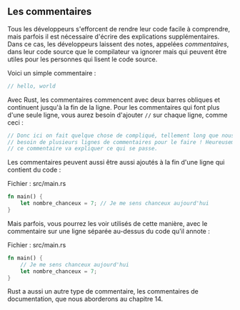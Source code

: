 <!--
## Comments
-->

## Les commentaires

<!--
All programmers strive to make their code easy to understand, but sometimes
extra explanation is warranted. In these cases, programmers leave notes, or
*comments*, in their source code that the compiler will ignore but people
reading the source code may find useful.
-->

Tous les développeurs s'efforcent de rendre leur code facile à comprendre, mais
parfois il est nécessaire d'écrire des explications supplémentaires.
Dans ce cas, les développeurs laissent des notes, appelées *commentaires*, dans
leur code source que le compilateur va ignorer mais qui peuvent être utiles
pour les personnes qui lisent le code source.

<!--
Here’s a simple comment:
-->

Voici un simple commentaire :

```rust
// hello, world
```

<!--
In Rust, comments must start with two slashes and continue until the end of the
line. For comments that extend beyond a single line, you’ll need to include
`//` on each line, like this:
-->

Avec Rust, les commentaires commencent avec deux barres obliques et continuent
jusqu'à la fin de la ligne. Pour les commentaires qui font plus d'une seule
ligne, vous aurez besoin d'ajouter `//` sur chaque ligne, comme ceci :

<!--
```rust
// So we’re doing something complicated here, long enough that we need
// multiple lines of comments to do it! Whew! Hopefully, this comment will
// explain what’s going on.
```
-->

```rust
// Donc ici on fait quelque chose de compliqué, tellement long que nous avons
// besoin de plusieurs lignes de commentaires pour le faire ! Heureusement,
// ce commentaire va expliquer ce qui se passe.
```

<!--
Comments can also be placed at the end of lines containing code:
-->

Les commentaires peuvent aussi être aussi ajoutés à la fin d'une ligne qui
contient du code :

<!--
<span class="filename">Filename: src/main.rs</span>
-->

<span class="filename">Fichier : src/main.rs</span>

<!--
```rust
fn main() {
    let lucky_number = 7; // I’m feeling lucky today
}
```
-->

```rust
fn main() {
    let nombre_chanceux = 7; // Je me sens chanceux aujourd'hui
}
```

<!--
But you’ll more often see them used in this format, with the comment on a
separate line above the code it’s annotating:
-->

Mais parfois, vous pourrez les voir utilisés de cette manière, avec le
commentaire sur une ligne séparée au-dessus du code qu'il annote :

<!--
<span class="filename">Filename: src/main.rs</span>
-->

<span class="filename">Fichier : src/main.rs</span>

<!--
```rust
fn main() {
    // I’m feeling lucky today
    let lucky_number = 7;
}
```
-->

```rust
fn main() {
    // Je me sens chanceux aujourd'hui
    let nombre_chanceux = 7;
}
```

<!--
Rust also has another kind of comment, documentation comments, which we’ll
discuss in the “Publishing a Crate to Crates.io” section of Chapter 14.
-->

Rust a aussi un autre type de commentaire, les commentaires de documentation,
que nous aborderons au chapitre 14.

